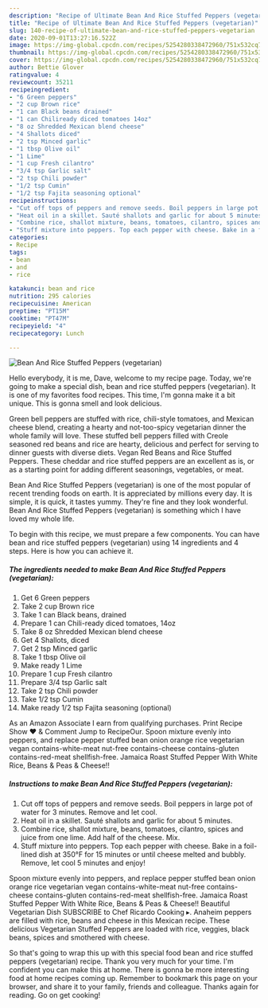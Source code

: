 ```yaml
---
description: "Recipe of Ultimate Bean And Rice Stuffed Peppers (vegetarian)"
title: "Recipe of Ultimate Bean And Rice Stuffed Peppers (vegetarian)"
slug: 140-recipe-of-ultimate-bean-and-rice-stuffed-peppers-vegetarian
date: 2020-09-01T13:27:16.522Z
image: https://img-global.cpcdn.com/recipes/5254280338472960/751x532cq70/bean-and-rice-stuffed-peppers-vegetarian-recipe-main-photo.jpg
thumbnail: https://img-global.cpcdn.com/recipes/5254280338472960/751x532cq70/bean-and-rice-stuffed-peppers-vegetarian-recipe-main-photo.jpg
cover: https://img-global.cpcdn.com/recipes/5254280338472960/751x532cq70/bean-and-rice-stuffed-peppers-vegetarian-recipe-main-photo.jpg
author: Bettie Glover
ratingvalue: 4
reviewcount: 35211
recipeingredient:
- "6 Green peppers"
- "2 cup Brown rice"
- "1 can Black beans drained"
- "1 can Chiliready diced tomatoes 14oz"
- "8 oz Shredded Mexican blend cheese"
- "4 Shallots diced"
- "2 tsp Minced garlic"
- "1 tbsp Olive oil"
- "1 Lime"
- "1 cup Fresh cilantro"
- "3/4 tsp Garlic salt"
- "2 tsp Chili powder"
- "1/2 tsp Cumin"
- "1/2 tsp Fajita seasoning optional"
recipeinstructions:
- "Cut off tops of peppers and remove seeds. Boil peppers in large pot of water for 3 minutes. Remove and let cool."
- "Heat oil in a skillet. Sauté shallots and garlic for about 5 minutes."
- "Combine rice, shallot mixture, beans, tomatoes, cilantro, spices and juice from one lime. Add half of the cheese. Mix."
- "Stuff mixture into peppers. Top each pepper with cheese. Bake in a foil-lined dish at 350°F for 15 minutes or until cheese melted and bubbly. Remove, let cool 5 minutes and enjoy!"
categories:
- Recipe
tags:
- bean
- and
- rice

katakunci: bean and rice 
nutrition: 295 calories
recipecuisine: American
preptime: "PT15M"
cooktime: "PT47M"
recipeyield: "4"
recipecategory: Lunch

---
```



![Bean And Rice Stuffed Peppers (vegetarian)](https://img-global.cpcdn.com/recipes/5254280338472960/751x532cq70/bean-and-rice-stuffed-peppers-vegetarian-recipe-main-photo.jpg)

Hello everybody, it is me, Dave, welcome to my recipe page. Today, we're going to make a special dish, bean and rice stuffed peppers (vegetarian). It is one of my favorites food recipes. This time, I'm gonna make it a bit unique. This is gonna smell and look delicious.

Green bell peppers are stuffed with rice, chili-style tomatoes, and Mexican cheese blend, creating a hearty and not-too-spicy vegetarian dinner the whole family will love. These stuffed bell peppers filled with Creole seasoned red beans and rice are hearty, delicious and perfect for serving to dinner guests with diverse diets. Vegan Red Beans and Rice Stuffed Peppers. These cheddar and rice stuffed peppers are an excellent as is, or as a starting point for adding different seasonings, vegetables, or meat.

Bean And Rice Stuffed Peppers (vegetarian) is one of the most popular of recent trending foods on earth. It is appreciated by millions every day. It is simple, it is quick, it tastes yummy. They're fine and they look wonderful. Bean And Rice Stuffed Peppers (vegetarian) is something which I have loved my whole life.


To begin with this recipe, we must prepare a few components. You can have bean and rice stuffed peppers (vegetarian) using 14 ingredients and 4 steps. Here is how you can achieve it.

<!--inarticleads1-->

##### The ingredients needed to make Bean And Rice Stuffed Peppers (vegetarian):

1. Get 6 Green peppers
1. Take 2 cup Brown rice
1. Take 1 can Black beans, drained
1. Prepare 1 can Chili-ready diced tomatoes, 14oz
1. Take 8 oz Shredded Mexican blend cheese
1. Get 4 Shallots, diced
1. Get 2 tsp Minced garlic
1. Take 1 tbsp Olive oil
1. Make ready 1 Lime
1. Prepare 1 cup Fresh cilantro
1. Prepare 3/4 tsp Garlic salt
1. Take 2 tsp Chili powder
1. Take 1/2 tsp Cumin
1. Make ready 1/2 tsp Fajita seasoning (optional)


As an Amazon Associate I earn from qualifying purchases. Print Recipe Show ❤ &amp; Comment Jump to RecipeOur. Spoon mixture evenly into peppers, and replace pepper stuffed bean onion orange rice vegetarian vegan contains-white-meat nut-free contains-cheese contains-gluten contains-red-meat shellfish-free. Jamaica Roast Stuffed Pepper With White Rice, Beans &amp; Peas &amp; Cheese!! 

<!--inarticleads2-->

##### Instructions to make Bean And Rice Stuffed Peppers (vegetarian):

1. Cut off tops of peppers and remove seeds. Boil peppers in large pot of water for 3 minutes. Remove and let cool.
1. Heat oil in a skillet. Sauté shallots and garlic for about 5 minutes.
1. Combine rice, shallot mixture, beans, tomatoes, cilantro, spices and juice from one lime. Add half of the cheese. Mix.
1. Stuff mixture into peppers. Top each pepper with cheese. Bake in a foil-lined dish at 350°F for 15 minutes or until cheese melted and bubbly. Remove, let cool 5 minutes and enjoy!


Spoon mixture evenly into peppers, and replace pepper stuffed bean onion orange rice vegetarian vegan contains-white-meat nut-free contains-cheese contains-gluten contains-red-meat shellfish-free. Jamaica Roast Stuffed Pepper With White Rice, Beans &amp; Peas &amp; Cheese!! Beautiful Vegetarian Dish SUBSCRIBE to Chef Ricardo Cooking ▸. Anaheim peppers are filled with rice, beans and cheese in this Mexican recipe. These delicious Vegetarian Stuffed Peppers are loaded with rice, veggies, black beans, spices and smothered with cheese. 

So that's going to wrap this up with this special food bean and rice stuffed peppers (vegetarian) recipe. Thank you very much for your time. I'm confident you can make this at home. There is gonna be more interesting food at home recipes coming up. Remember to bookmark this page on your browser, and share it to your family, friends and colleague. Thanks again for reading. Go on get cooking!
